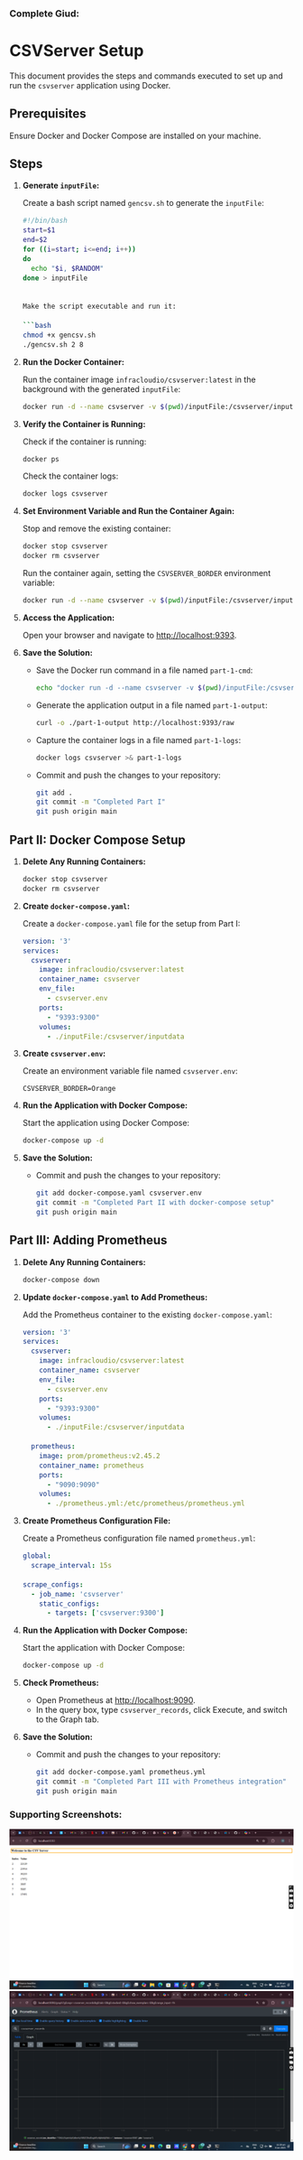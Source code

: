 ### Complete Giud:

# CSVServer Setup

This document provides the steps and commands executed to set up and run the `csvserver` application using Docker.

## Prerequisites

Ensure Docker and Docker Compose are installed on your machine.

## Steps

1. **Generate `inputFile`:**

   Create a bash script named `gencsv.sh` to generate the `inputFile`:

   ```bash
   #!/bin/bash
   start=$1
   end=$2
   for ((i=start; i<=end; i++))
   do
     echo "$i, $RANDOM"
   done > inputFile


   Make the script executable and run it:

   ```bash
   chmod +x gencsv.sh
   ./gencsv.sh 2 8
   ```

2. **Run the Docker Container:**

   Run the container image `infracloudio/csvserver:latest` in the background with the generated `inputFile`:

   ```bash
   docker run -d --name csvserver -v $(pwd)/inputFile:/csvserver/inputdata infracloudio/csvserver:latest
   ```

3. **Verify the Container is Running:**

   Check if the container is running:

   ```bash
   docker ps
   ```

   Check the container logs:

   ```bash
   docker logs csvserver
   ```

4. **Set Environment Variable and Run the Container Again:**

   Stop and remove the existing container:

   ```bash
   docker stop csvserver
   docker rm csvserver
   ```

   Run the container again, setting the `CSVSERVER_BORDER` environment variable:

   ```bash
   docker run -d --name csvserver -v $(pwd)/inputFile:/csvserver/inputdata -e CSVSERVER_BORDER=Orange -p 9393:9300 infracloudio/csvserver:latest
   ```

5. **Access the Application:**

   Open your browser and navigate to [http://localhost:9393](http://localhost:9393).

6. **Save the Solution:**

   - Save the Docker run command in a file named `part-1-cmd`:

     ```bash
     echo "docker run -d --name csvserver -v $(pwd)/inputFile:/csvserver/inputdata -e CSVSERVER_BORDER=Orange -p 9393:9300 infracloudio/csvserver:latest" > part-1-cmd
     ```

   - Generate the application output in a file named `part-1-output`:

     ```bash
     curl -o ./part-1-output http://localhost:9393/raw
     ```

   - Capture the container logs in a file named `part-1-logs`:

     ```bash
     docker logs csvserver >& part-1-logs
     ```

   - Commit and push the changes to your repository:

     ```bash
     git add .
     git commit -m "Completed Part I"
     git push origin main
     ```

## Part II: Docker Compose Setup

1. **Delete Any Running Containers:**

   ```bash
   docker stop csvserver
   docker rm csvserver
   ```

2. **Create `docker-compose.yaml`:**

   Create a `docker-compose.yaml` file for the setup from Part I:

   ```yaml
   version: '3'
   services:
     csvserver:
       image: infracloudio/csvserver:latest
       container_name: csvserver
       env_file:
         - csvserver.env
       ports:
         - "9393:9300"
       volumes:
         - ./inputFile:/csvserver/inputdata
   ```

3. **Create `csvserver.env`:**

   Create an environment variable file named `csvserver.env`:

   ```env
   CSVSERVER_BORDER=Orange
   ```

4. **Run the Application with Docker Compose:**

   Start the application using Docker Compose:

   ```bash
   docker-compose up -d
   ```

5. **Save the Solution:**

   - Commit and push the changes to your repository:

     ```bash
     git add docker-compose.yaml csvserver.env
     git commit -m "Completed Part II with docker-compose setup"
     git push origin main
     ```

## Part III: Adding Prometheus

1. **Delete Any Running Containers:**

   ```bash
   docker-compose down
   ```

2. **Update `docker-compose.yaml` to Add Prometheus:**

   Add the Prometheus container to the existing `docker-compose.yaml`:

   ```yaml
   version: '3'
   services:
     csvserver:
       image: infracloudio/csvserver:latest
       container_name: csvserver
       env_file:
         - csvserver.env
       ports:
         - "9393:9300"
       volumes:
         - ./inputFile:/csvserver/inputdata

     prometheus:
       image: prom/prometheus:v2.45.2
       container_name: prometheus
       ports:
         - "9090:9090"
       volumes:
         - ./prometheus.yml:/etc/prometheus/prometheus.yml
   ```

3. **Create Prometheus Configuration File:**

   Create a Prometheus configuration file named `prometheus.yml`:

   ```yaml
   global:
     scrape_interval: 15s

   scrape_configs:
     - job_name: 'csvserver'
       static_configs:
         - targets: ['csvserver:9300']
   ```

4. **Run the Application with Docker Compose:**

   Start the application with Docker Compose:

   ```bash
   docker-compose up -d
   ```

5. **Check Prometheus:**

   - Open Prometheus at [http://localhost:9090](http://localhost:9090).
   - In the query box, type `csvserver_records`, click Execute, and switch to the Graph tab.

6. **Save the Solution:**

   - Commit and push the changes to your repository:

     ```bash
     git add docker-compose.yaml prometheus.yml
     git commit -m "Completed Part III with Prometheus integration"
     git push origin main
     ```

### Supporting Screenshots:
![Supporting Screenshot](solution/SupportingScreenshot1.png)
![Supporting Screenshot](solution/SupportingScreenshot2.png)


